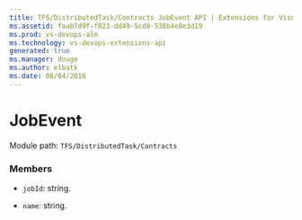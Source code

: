 ```yaml
---
title: TFS/DistributedTask/Contracts JobEvent API | Extensions for Visual Studio Team Services
ms.assetid: faab7d9f-f823-dd49-5cd8-538b4e8e3d19
ms.prod: vs-devops-alm
ms.technology: vs-devops-extensions-api
generated: true
ms.manager: douge
ms.author: elbatk
ms.date: 08/04/2016
---
```


# JobEvent

Module path: `TFS/DistributedTask/Contracts`


### Members

* `jobId`: string. 

* `name`: string. 

